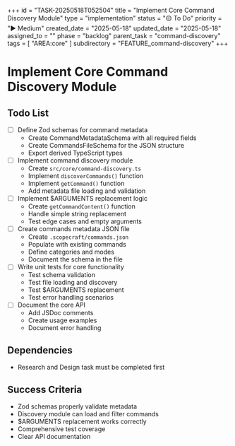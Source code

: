 +++
id = "TASK-20250518T052504"
title = "Implement Core Command Discovery Module"
type = "implementation"
status = "🟡 To Do"
priority = "▶️ Medium"
created_date = "2025-05-18"
updated_date = "2025-05-18"
assigned_to = ""
phase = "backlog"
parent_task = "command-discovery"
tags = [ "AREA:core" ]
subdirectory = "FEATURE_command-discovery"
+++

# Implement Core Command Discovery Module

## Todo List
- [ ] Define Zod schemas for command metadata
  - Create CommandMetadataSchema with all required fields
  - Create CommandsFileSchema for the JSON structure
  - Export derived TypeScript types
- [ ] Implement command discovery module
  - Create `src/core/command-discovery.ts`
  - Implement `discoverCommands()` function
  - Implement `getCommand()` function
  - Add metadata file loading and validation
- [ ] Implement $ARGUMENTS replacement logic
  - Create `getCommandContent()` function
  - Handle simple string replacement
  - Test edge cases and empty arguments
- [ ] Create commands metadata JSON file
  - Create `.scopecraft/commands.json`
  - Populate with existing commands
  - Define categories and modes
  - Document the schema in the file
- [ ] Write unit tests for core functionality
  - Test schema validation
  - Test file loading and discovery
  - Test $ARGUMENTS replacement
  - Test error handling scenarios
- [ ] Document the core API
  - Add JSDoc comments
  - Create usage examples
  - Document error handling

## Dependencies
- Research and Design task must be completed first

## Success Criteria
- Zod schemas properly validate metadata
- Discovery module can load and filter commands
- $ARGUMENTS replacement works correctly
- Comprehensive test coverage
- Clear API documentation

